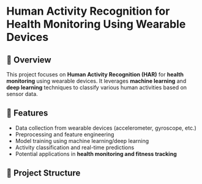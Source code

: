 # Human Activity Recognition for Health Monitoring Using Wearable Devices  

## 📌 Overview  
This project focuses on **Human Activity Recognition (HAR)** for **health monitoring** using wearable devices. It leverages **machine learning** and **deep learning** techniques to classify various human activities based on sensor data.  

## 🚀 Features  
- Data collection from wearable devices (accelerometer, gyroscope, etc.)  
- Preprocessing and feature engineering  
- Model training using machine learning/deep learning  
- Activity classification and real-time predictions  
- Potential applications in **health monitoring and fitness tracking**  

## 📂 Project Structure  
